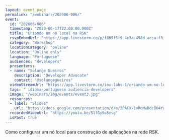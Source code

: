 ```yaml
---
layout: event_page
permalink: "/webinars/202006-006/"
event:
  id: "202006-006"
  timestamp: "2020-06-17T22:00:00.000Z"
  title: "Criando um nó local na RSK"
  rsvpEmbedUrl: "https://app.livestorm.co/p/f869f5f9-4c3a-498d-aeca-f3fecd0099ff/form"
  category: "Workshop"
  locationCategory: "online"
  location: "Online only"
  language: "Portuguese"
  audiences: "developers"
  presenters:
  - name: "Solange Gueiros"
    description: "Developer Advocate"
    contact: "@solangegueiros"
  videoStreamUrl: "https://app.livestorm.co/iov-labs-1/criando-um-no-local-na-rsk"
  tags: " idioma-portuguese audiencia-developers"
  image: "/webinars/img/events/event3.jpg"
  resources:
  - label: "Slides"
    url: "https://docs.google.com/presentation/d/e/2PACX-1vRoMwDdcBU4YujKCotpkkskYO6UlXlQhh_pEl2NwLePUvDrId6hMxoHzTHBXBLNHIFiMBXx1IYgPIgw/pub?start=true&loop=false&delayms=5000"
  recordedVideoUrl: "https://youtu.be/SlfGy5o5esg"
  isPast: true
---
```



Como configurar um nó local para construção de aplicações na rede RSK.

